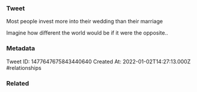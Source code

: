 ### Tweet
Most people invest more into their wedding than their marriage

Imagine how different the world would be if it were the opposite..

### Metadata
Tweet ID: 1477647675843440640
Created At: 2022-01-02T14:27:13.000Z
#relationships 

### Related

